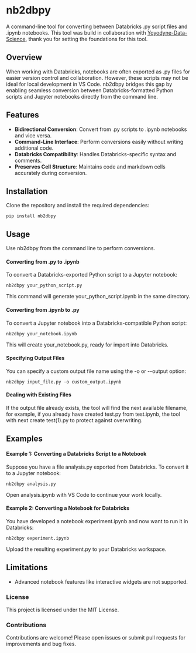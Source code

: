 # nb2dbpy
A command-line tool for converting between Databricks .py script files and .ipynb notebooks. This tool was build in collaboration with 
[Yoyodyne-Data-Science](https://github.com/Yoyodyne-Data-Science), thank you for setting the foundations for this tool.

## Overview
When working with Databricks, notebooks are often exported as .py files for easier version control and collaboration. However, these scripts may not be ideal for local development in VS Code. nb2dbpy bridges this gap by enabling seamless conversion between Databricks-formatted Python scripts and Jupyter notebooks directly from the command line.

## Features
- **Bidirectional Conversion**: Convert from .py scripts to .ipynb notebooks and vice versa.
- **Command-Line Interface**: Perform conversions easily without writing additional code.
- **Databricks Compatibility**: Handles Databricks-specific syntax and comments.
- **Preserves Cell Structure**: Maintains code and markdown cells accurately during conversion.

## Installation
Clone the repository and install the required dependencies:

```
pip install nb2dbpy
```

## Usage
Use nb2dbpy from the command line to perform conversions.

#### Converting from .py to .ipynb
To convert a Databricks-exported Python script to a Jupyter notebook:

```
nb2dbpy your_python_script.py
```

This command will generate your_python_script.ipynb in the same directory.

#### Converting from .ipynb to .py
To convert a Jupyter notebook into a Databricks-compatible Python script:

```
nb2dbpy your_notebook.ipynb
```
This will create your_notebook.py, ready for import into Databricks.

#### Specifying Output Files
You can specify a custom output file name using the -o or --output option:

```
nb2dbpy input_file.py -o custom_output.ipynb
```

#### Dealing with Existing Files
If the output file already exists, the tool will find the next available filename, for example, if you already have created test.py from test.ipynb, the tool with next create test(1).py to protect against overwriting. 

## Examples
#### Example 1: Converting a Databricks Script to a Notebook
Suppose you have a file analysis.py exported from Databricks. To convert it to a Jupyter notebook:

```
nb2dbpy analysis.py
```
Open analysis.ipynb with VS Code to continue your work locally.

#### Example 2: Converting a Notebook for Databricks
You have developed a notebook experiment.ipynb and now want to run it in Databricks:

```
nb2dbpy experiment.ipynb
```
Upload the resulting experiment.py to your Databricks workspace.

## Limitations
- Advanced notebook features like interactive widgets are not supported.

### License
This project is licensed under the MIT License.

### Contributions
Contributions are welcome! Please open issues or submit pull requests for improvements and bug fixes.
